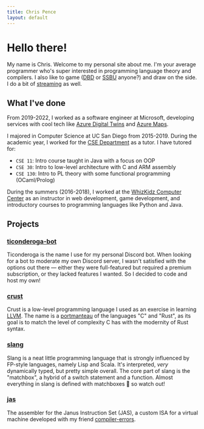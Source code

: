 ```yaml
---
title: Chris Pence
layout: default
---
```


# Hello there!

My name is Chris. Welcome to my personal site about me. I'm your average programmer who's super interested in programming language theory and compilers. I also like to game ([DBD](https://en.wikipedia.org/wiki/Dead_by_Daylight) or [SSBU](https://en.wikipedia.org/wiki/Super_Smash_Bros._Ultimate) anyone?) and draw on the side. I do a bit of [streaming](https://www.twitch.tv/pencels) as well.

## What I've done

From 2019-2022, I worked as a software engineer at Microsoft, developing services with cool tech like [Azure Digital Twins](https://docs.microsoft.com/en-us/azure/digital-twins/overview) and [Azure Maps](https://docs.microsoft.com/en-us/azure/azure-maps/about-azure-maps).

I majored in Computer Science at UC San Diego from 2015-2019. During the academic year, I worked for the [CSE Department](https://cse.ucsd.edu/) as a tutor. I have tutored for:

- `CSE 11`: Intro course taught in Java with a focus on OOP
- `CSE 30`: Intro to low-level architecture with C and ARM assembly
- `CSE 130`: Intro to PL theory with some functional programming (OCaml/Prolog)

During the summers (2016-2018), I worked at the [WhizKidz Computer Center](https://whizkidzcc.com/) as an instructor in web development, game development, and introductory courses to programming languages like Python and Java.

## Projects

### [ticonderoga-bot](https://github.com/pencels-stationery-shop/ticonderoga)

Ticonderoga is the name I use for my personal Discord bot. When looking for a bot to moderate my own Discord server, I wasn't satisfied with the options out there &mdash; either they were full-featured but required a premium subscription, or they lacked features I wanted. So I decided to code and host my own!

### [crust](https://github.com/pencels/crust)

Crust is a low-level programming language I used as an exercise in learning [LLVM](https://llvm.org/). The name is a [portmanteau](https://en.wiktionary.org/wiki/portmanteau#Etymology_2) of the languages "C" and "Rust", as its goal is to match the level of complexity C has with the modernity of Rust syntax.

### [slang](https://github.com/pencels/rslang)

Slang is a neat little programming language that is strongly influenced by FP-style languages, namely Lisp and Scala. It's interpreted, _very_ dynamically typed, but pretty simple overall. The core part of slang is the "matchbox", a hybrid of a switch statement and a function. Almost everything in slang is defined with matchboxes 🙂 so watch out!

### [jas](https://github.com/janus-cpu/janus-jas)

The assembler for the Janus Instruction Set (JAS), a custom ISA for a virtual machine developed with my friend [compiler-errors](https://github.com/compiler-errors/).
